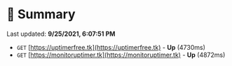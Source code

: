 # 📖 Summary
Last updated: **9/25/2021, 6:07:51 PM**

- `GET` [https://uptimerfree.tk](https://uptimerfree.tk) - **Up** (4730ms)
- `GET` [https://monitoruptimer.tk](https://monitoruptimer.tk) - **Up** (4872ms)
